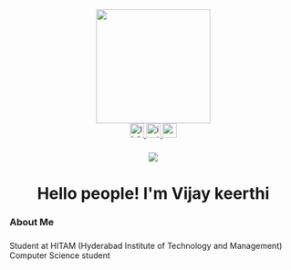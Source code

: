 <div align="center">
    <img height="200" src="https://www.google.com/imgres?q=hitam&imgurl=https%3A%2F%2Fhitam.org%2Fwp-content%2Fuploads%2F2024%2F06%2FHistroty-of-HITAM-4.jpg&imgrefurl=https%3A%2F%2Fhitam.org%2Fhistory-of-hitam%2F&docid=VHbpq8UzKcFQLM&tbnid=3mtlmBcea_LGHM&vet=12ahUKEwjt5cXR7O-JAxX7SGwGHVjMFM8QM3oECFMQAA..i&w=1900&h=885&hcb=2&ved=2ahUKEwjt5cXR7O-JAxX7SGwGHVjMFM8QM3oECFMQAA"  />
    
  </div>
  
  
  <div align="center">
    <a href="https://www.linkedin.com/in/vijay-keerthi-885134318/" target="_blank">
      <img src="https://img.shields.io/static/v1?message=LinkedIn&logo=linkedin&label=&color=0077B5&logoColor=white&labelColor=&style=for-the-badge" height="25" alt="linkedin logo"  />
    </a>
    <a href="https://www.instagram.com/_vijay.x05/?hl=en"_blank">
      <img src="https://img.shields.io/static/v1?message=Instagram&logo=instagram&label=&color=E4405F&logoColor=white&labelColor=&style=for-the-badge" height="25" alt="instagram logo"  />
    </a>
    <a href="mailto:vijaykeerthi2105@gmail.com" target="_blank">
      <img src="https://img.shields.io/static/v1?message=Gmail&logo=gmail&label=&color=D14836&logoColor=white&labelColor=&style=for-the-badge" height="25" alt="gmail logo"  />
    </a>
</div>

###

<div align="center">
  <img src="https://visitor-badge.laobi.icu/badge?page_id=vijaykeerthi21.vijaykeerthi21"  />
</div>

###

<h1 align="center">Hello people! I'm Vijay keerthi</h1>

###

<h3 align="left">About Me</h3>

###
<p align="left"> Student at HITAM (Hyderabad Institute of Technology and Management) Computer Science student  </p>


  



